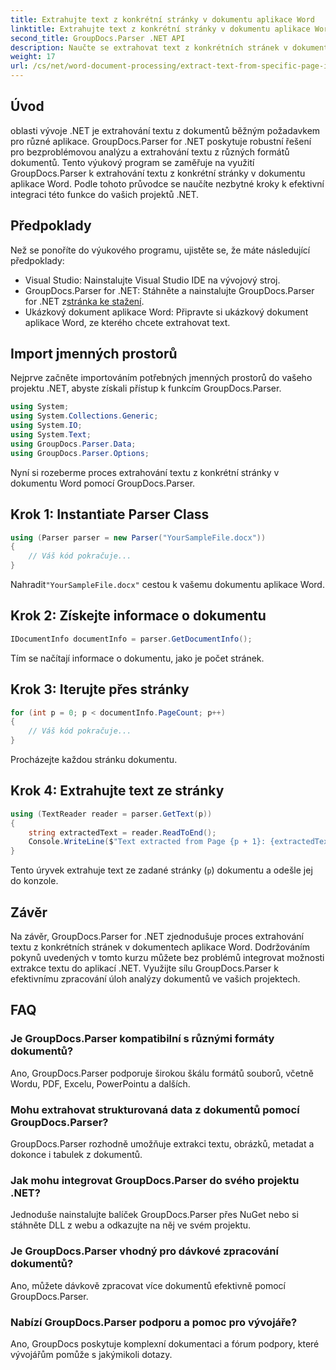 ```yaml
---
title: Extrahujte text z konkrétní stránky v dokumentu aplikace Word
linktitle: Extrahujte text z konkrétní stránky v dokumentu aplikace Word
second_title: GroupDocs.Parser .NET API
description: Naučte se extrahovat text z konkrétních stránek v dokumentech Word pomocí GroupDocs.Parser for .NET. Integrujte do svého .NET možnosti extrakce textu.
weight: 17
url: /cs/net/word-document-processing/extract-text-from-specific-page-in-word-document/
---
```

## Úvod
oblasti vývoje .NET je extrahování textu z dokumentů běžným požadavkem pro různé aplikace. GroupDocs.Parser for .NET poskytuje robustní řešení pro bezproblémovou analýzu a extrahování textu z různých formátů dokumentů. Tento výukový program se zaměřuje na využití GroupDocs.Parser k extrahování textu z konkrétní stránky v dokumentu aplikace Word. Podle tohoto průvodce se naučíte nezbytné kroky k efektivní integraci této funkce do vašich projektů .NET.
## Předpoklady
Než se ponoříte do výukového programu, ujistěte se, že máte následující předpoklady:
- Visual Studio: Nainstalujte Visual Studio IDE na vývojový stroj.
-  GroupDocs.Parser for .NET: Stáhněte a nainstalujte GroupDocs.Parser for .NET z[stránka ke stažení](https://releases.groupdocs.com/parser/net/).
- Ukázkový dokument aplikace Word: Připravte si ukázkový dokument aplikace Word, ze kterého chcete extrahovat text.

## Import jmenných prostorů
Nejprve začněte importováním potřebných jmenných prostorů do vašeho projektu .NET, abyste získali přístup k funkcím GroupDocs.Parser.
```csharp
using System;
using System.Collections.Generic;
using System.IO;
using System.Text;
using GroupDocs.Parser.Data;
using GroupDocs.Parser.Options;
```

Nyní si rozeberme proces extrahování textu z konkrétní stránky v dokumentu Word pomocí GroupDocs.Parser.
## Krok 1: Instantiate Parser Class
```csharp
using (Parser parser = new Parser("YourSampleFile.docx"))
{
    // Váš kód pokračuje...
}
```
 Nahradit`"YourSampleFile.docx"` cestou k vašemu dokumentu aplikace Word.
## Krok 2: Získejte informace o dokumentu
```csharp
IDocumentInfo documentInfo = parser.GetDocumentInfo();
```
Tím se načítají informace o dokumentu, jako je počet stránek.
## Krok 3: Iterujte přes stránky
```csharp
for (int p = 0; p < documentInfo.PageCount; p++)
{
    // Váš kód pokračuje...
}
```
Procházejte každou stránku dokumentu.
## Krok 4: Extrahujte text ze stránky
```csharp
using (TextReader reader = parser.GetText(p))
{
    string extractedText = reader.ReadToEnd();
    Console.WriteLine($"Text extracted from Page {p + 1}: {extractedText}");
}
```
Tento úryvek extrahuje text ze zadané stránky (`p`) dokumentu a odešle jej do konzole.

## Závěr
Na závěr, GroupDocs.Parser for .NET zjednodušuje proces extrahování textu z konkrétních stránek v dokumentech aplikace Word. Dodržováním pokynů uvedených v tomto kurzu můžete bez problémů integrovat možnosti extrakce textu do aplikací .NET. Využijte sílu GroupDocs.Parser k efektivnímu zpracování úloh analýzy dokumentů ve vašich projektech.

## FAQ
### Je GroupDocs.Parser kompatibilní s různými formáty dokumentů?
Ano, GroupDocs.Parser podporuje širokou škálu formátů souborů, včetně Wordu, PDF, Excelu, PowerPointu a dalších.
### Mohu extrahovat strukturovaná data z dokumentů pomocí GroupDocs.Parser?
GroupDocs.Parser rozhodně umožňuje extrakci textu, obrázků, metadat a dokonce i tabulek z dokumentů.
### Jak mohu integrovat GroupDocs.Parser do svého projektu .NET?
Jednoduše nainstalujte balíček GroupDocs.Parser přes NuGet nebo si stáhněte DLL z webu a odkazujte na něj ve svém projektu.
### Je GroupDocs.Parser vhodný pro dávkové zpracování dokumentů?
Ano, můžete dávkově zpracovat více dokumentů efektivně pomocí GroupDocs.Parser.
### Nabízí GroupDocs.Parser podporu a pomoc pro vývojáře?
Ano, GroupDocs poskytuje komplexní dokumentaci a fórum podpory, které vývojářům pomůže s jakýmikoli dotazy.